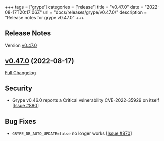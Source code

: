 +++
tags = ['grype']
categories = ['release']
title = "v0.47.0"
date = "2022-08-17T20:17:06Z"
url = "docs/releases/grype/v0.47.0/"
description = "Release notes for grype v0.47.0"
+++

## Release Notes

Version [v0.47.0](https://github.com/anchore/grype/releases/tag/v0.47.0)

## [v0.47.0](https://github.com/anchore/grype/tree/v0.47.0) (2022-08-17)

[Full Changelog](https://github.com/anchore/grype/compare/v0.46.0...v0.47.0)

## Security

- Grype v0.46.0 reports a Critical vulnerability CVE-2022-35929 on itself [[Issue #880](https://github.com/anchore/grype/issues/880)]

## Bug Fixes

- `GRYPE_DB_AUTO_UPDATE=false` no longer works [[Issue #870](https://github.com/anchore/grype/issues/870)]
